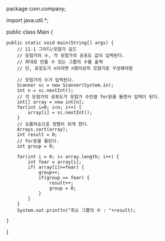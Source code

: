 package com.company;

import java.util.\*;

public class Main {

    public static void main(String[] args) {
        // 11-1 그리디/모험가 길드
        // 모험가의 수, 각 모험가의 공포도 값이 입력된다.
        // 최대로 만들 수 있는 그룹의 수를 출력
        // 단, 공포도가 n이라면 n명이상의 모험가로 구성해야함

        // 모험가의 수가 입력된다.
        Scanner sc = new Scanner(System.in);
        int n = sc.nextInt();
        // 각 모험가의 공포도가 모험가 수만큼 for문을 돌면서 입력이 된다.
        int[] array = new int[n];
        for(int i=0; i<n; i++) {
            array[i] = sc.nextInt();
        }
        // 오름차순으로 정렬이 되게 한다.
        Arrays.sort(array);
        int result = 0;
        // for문을 돌린다.
        int group = 0;

        for(int i = 0; i< array.length; i++) {
            int fear = array[i];
            if( array[i]>=fear) {
                group++;
                if(group == fear) {
                    result++;
                    group = 0;
                }
            }
        }
        System.out.println("최소 그룹의 수 : "+result);

    }

}

